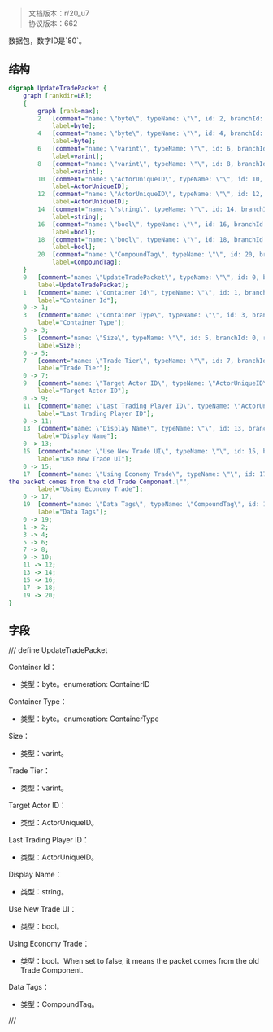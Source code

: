 # <!-- md:samp UpdateTradePacket -->

> 文档版本：r/20_u7<br/>协议版本：662

<!-- md:samp UpdateTradePacket -->数据包，数字ID是`80`。

## 结构

```dot
digraph UpdateTradePacket {
	graph [rankdir=LR];
	{
		graph [rank=max];
		2	[comment="name: \"byte\", typeName: \"\", id: 2, branchId: 0, recurseId: -1, attributes: 512, notes: \"\"",
			label=byte];
		4	[comment="name: \"byte\", typeName: \"\", id: 4, branchId: 0, recurseId: -1, attributes: 512, notes: \"\"",
			label=byte];
		6	[comment="name: \"varint\", typeName: \"\", id: 6, branchId: 0, recurseId: -1, attributes: 512, notes: \"\"",
			label=varint];
		8	[comment="name: \"varint\", typeName: \"\", id: 8, branchId: 0, recurseId: -1, attributes: 512, notes: \"\"",
			label=varint];
		10	[comment="name: \"ActorUniqueID\", typeName: \"\", id: 10, branchId: 0, recurseId: -1, attributes: 512, notes: \"\"",
			label=ActorUniqueID];
		12	[comment="name: \"ActorUniqueID\", typeName: \"\", id: 12, branchId: 0, recurseId: -1, attributes: 512, notes: \"\"",
			label=ActorUniqueID];
		14	[comment="name: \"string\", typeName: \"\", id: 14, branchId: 0, recurseId: -1, attributes: 512, notes: \"\"",
			label=string];
		16	[comment="name: \"bool\", typeName: \"\", id: 16, branchId: 0, recurseId: -1, attributes: 512, notes: \"\"",
			label=bool];
		18	[comment="name: \"bool\", typeName: \"\", id: 18, branchId: 0, recurseId: -1, attributes: 512, notes: \"\"",
			label=bool];
		20	[comment="name: \"CompoundTag\", typeName: \"\", id: 20, branchId: 0, recurseId: -1, attributes: 512, notes: \"\"",
			label=CompoundTag];
	}
	0	[comment="name: \"UpdateTradePacket\", typeName: \"\", id: 0, branchId: 80, recurseId: -1, attributes: 0, notes: \"\"",
		label=UpdateTradePacket];
	1	[comment="name: \"Container Id\", typeName: \"\", id: 1, branchId: 0, recurseId: -1, attributes: 0, notes: \"enumeration: ContainerID\"",
		label="Container Id"];
	0 -> 1;
	3	[comment="name: \"Container Type\", typeName: \"\", id: 3, branchId: 0, recurseId: -1, attributes: 0, notes: \"enumeration: ContainerType\"",
		label="Container Type"];
	0 -> 3;
	5	[comment="name: \"Size\", typeName: \"\", id: 5, branchId: 0, recurseId: -1, attributes: 0, notes: \"\"",
		label=Size];
	0 -> 5;
	7	[comment="name: \"Trade Tier\", typeName: \"\", id: 7, branchId: 0, recurseId: -1, attributes: 0, notes: \"\"",
		label="Trade Tier"];
	0 -> 7;
	9	[comment="name: \"Target Actor ID\", typeName: \"ActorUniqueID\", id: 9, branchId: 0, recurseId: -1, attributes: 256, notes: \"\"",
		label="Target Actor ID"];
	0 -> 9;
	11	[comment="name: \"Last Trading Player ID\", typeName: \"ActorUniqueID\", id: 11, branchId: 0, recurseId: -1, attributes: 256, notes: \"\"",
		label="Last Trading Player ID"];
	0 -> 11;
	13	[comment="name: \"Display Name\", typeName: \"\", id: 13, branchId: 0, recurseId: -1, attributes: 0, notes: \"\"",
		label="Display Name"];
	0 -> 13;
	15	[comment="name: \"Use New Trade UI\", typeName: \"\", id: 15, branchId: 0, recurseId: -1, attributes: 0, notes: \"\"",
		label="Use New Trade UI"];
	0 -> 15;
	17	[comment="name: \"Using Economy Trade\", typeName: \"\", id: 17, branchId: 0, recurseId: -1, attributes: 0, notes: \"When set to false, it means \
the packet comes from the old Trade Component.\"",
		label="Using Economy Trade"];
	0 -> 17;
	19	[comment="name: \"Data Tags\", typeName: \"CompoundTag\", id: 19, branchId: 0, recurseId: -1, attributes: 256, notes: \"\"",
		label="Data Tags"];
	0 -> 19;
	1 -> 2;
	3 -> 4;
	5 -> 6;
	7 -> 8;
	9 -> 10;
	11 -> 12;
	13 -> 14;
	15 -> 16;
	17 -> 18;
	19 -> 20;
}

```

## 字段

/// define
UpdateTradePacket

Container Id：<!-- md:samp byte -->

- 类型：byte。enumeration: ContainerID

Container Type：<!-- md:samp byte -->

- 类型：byte。enumeration: ContainerType

Size：<!-- md:samp varint -->

- 类型：varint。

Trade Tier：<!-- md:samp varint -->

- 类型：varint。

Target Actor ID：[<!-- md:samp ActorUniqueID -->](refs/protocols/types/ActorUniqueID.md)

- 类型：ActorUniqueID。

Last Trading Player ID：[<!-- md:samp ActorUniqueID -->](refs/protocols/types/ActorUniqueID.md)

- 类型：ActorUniqueID。

Display Name：<!-- md:samp string -->

- 类型：string。

Use New Trade UI：<!-- md:samp bool -->

- 类型：bool。

Using Economy Trade：<!-- md:samp bool -->

- 类型：bool。When set to false, it means the packet comes from the old Trade Component.

Data Tags：[<!-- md:samp CompoundTag -->](refs/protocols/types/CompoundTag.md)

- 类型：CompoundTag。


///
